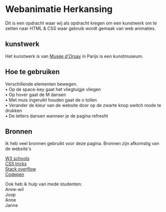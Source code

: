 # Webanimatie Herkansing

Dit is een opdracht waar wij als opdracht kregen om een kunstwerk om te zetten naar HTML & CSS waar gebruik wordt gemaak van web animaties.

## kunstwerk
Het kunstwerk is van [Musée d'Orsay](https://www.musee-orsay.fr/en/home.html) in Parijs is een kunstmuseum. 

## Hoe te gebruiken
Verschillende elementen bewegen. <br>
• Op de space-key gaat het vliegtuigje vliegen <br>
• Op hover gaat de M dansen <br>
• Met muis ingeruikt houden gaat de o tollen <br>
• Verander de kleur van de website door op de zwarte knop switch mode te drukken <br>
• De letters dansen wanneer je de pagina refresht <br>

## Bronnen
Ik heb veel bronnen gebruikt voor deze pagina.
Bronnen zijn afkomstig van de website's 

[W3 schools](https://www.w3schools.com) <br>
[CSS tricks](https://css-tricks.com/) <br>
[Stack overflow](https://stackoverflow.com) <br>
[Codepen](https://codepen.io) <br>

Ook heb ik hulp van mede studenten: <br>
Anne-wil <br>
Joop <br>
Anne <br>
Janne <br>

